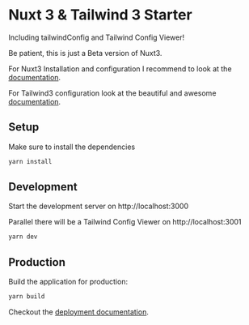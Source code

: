 # Nuxt 3 & Tailwind 3 Starter

Including tailwindConfig and Tailwind Config Viewer!

Be patient, this is just a Beta version of Nuxt3.

For Nuxt3 Installation and configuration I recommend to look at the [documentation](https://v3.nuxtjs.org).

For Tailwind3 configuration look at the beautiful and awesome
[documentation](https://tailwindcss.com/docs/).

## Setup

Make sure to install the dependencies

```bash
yarn install
```

## Development

Start the development server on http://localhost:3000

Parallel there will be a Tailwind Config Viewer on http://localhost:3001

```bash
yarn dev
```

## Production

Build the application for production:

```bash
yarn build
```

Checkout the [deployment documentation](https://v3.nuxtjs.org/docs/deployment).
